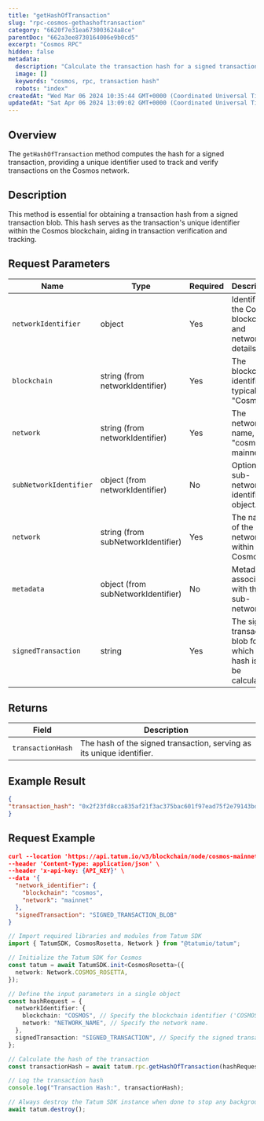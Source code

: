 ```yaml
---
title: "getHashOfTransaction"
slug: "rpc-cosmos-gethashoftransaction"
category: "6620f7e31ea673003624a8ce"
parentDoc: "662a3ee8730164006e9b0cd5"
excerpt: "Cosmos RPC"
hidden: false
metadata:
  description: "Calculate the transaction hash for a signed transaction on the Cosmos blockchain."
  image: []
  keywords: "cosmos, rpc, transaction hash"
  robots: "index"
createdAt: "Wed Mar 06 2024 10:35:44 GMT+0000 (Coordinated Universal Time)"
updatedAt: "Sat Apr 06 2024 13:09:02 GMT+0000 (Coordinated Universal Time)"
---
```


## Overview

The `getHashOfTransaction` method computes the hash for a signed transaction, providing a unique identifier used to track and verify transactions on the Cosmos network.

## Description

This method is essential for obtaining a transaction hash from a signed transaction blob. This hash serves as the transaction's unique identifier within the Cosmos blockchain, aiding in transaction verification and tracking.

## Request Parameters

| Name                   | Type                               | Required | Description                                                         |
| ---------------------- | ---------------------------------- | -------- | ------------------------------------------------------------------- |
| `networkIdentifier`    | object                             | Yes      | Identifies the Cosmos blockchain and network details.               |
| `blockchain`           | string (from networkIdentifier)    | Yes      | The blockchain identifier, typically "Cosmos".                      |
| `network`              | string (from networkIdentifier)    | Yes      | The network name, e.g., "cosmos-mainnet".                           |
| `subNetworkIdentifier` | object (from networkIdentifier)    | No       | Optional sub-network identifier object.                             |
| `network`              | string (from subNetworkIdentifier) | Yes       | The name of the sub-network within Cosmos.                          |
| `metadata`             | object (from subNetworkIdentifier) | No       | Metadata associated with the sub-network.                           |
| `signedTransaction`    | string                             | Yes      | The signed transaction blob for which the hash is to be calculated. |

## Returns

| Field             | Description                                                           |
| ----------------- | --------------------------------------------------------------------- |
| `transactionHash` | The hash of the signed transaction, serving as its unique identifier. |

## Example Result

```json
{
"transaction_hash": "0x2f23fd8cca835af21f3ac375bac601f97ead75f2e79143bdf71fe2c4be043e8f"
}
```
## Request Example

```json
curl --location 'https://api.tatum.io/v3/blockchain/node/cosmos-mainnet/construction/hash' \
--header 'Content-Type: application/json' \
--header 'x-api-key: {API_KEY}' \
--data '{
  "network_identifier": {
    "blockchain": "cosmos",
    "network": "mainnet"
  },
  "signedTransaction": "SIGNED_TRANSACTION_BLOB"
}
```
```typescript
// Import required libraries and modules from Tatum SDK
import { TatumSDK, CosmosRosetta, Network } from "@tatumio/tatum";

// Initialize the Tatum SDK for Cosmos
const tatum = await TatumSDK.init<CosmosRosetta>({
  network: Network.COSMOS_ROSETTA,
});

// Define the input parameters in a single object
const hashRequest = {
  networkIdentifier: {
    blockchain: "COSMOS", // Specify the blockchain identifier ('COSMOS' for Cosmos).
    network: "NETWORK_NAME", // Specify the network name.
  },
  signedTransaction: "SIGNED_TRANSACTION", // Specify the signed transaction blob.
};

// Calculate the hash of the transaction
const transactionHash = await tatum.rpc.getHashOfTransaction(hashRequest);

// Log the transaction hash
console.log("Transaction Hash:", transactionHash);

// Always destroy the Tatum SDK instance when done to stop any background processes
await tatum.destroy();
```